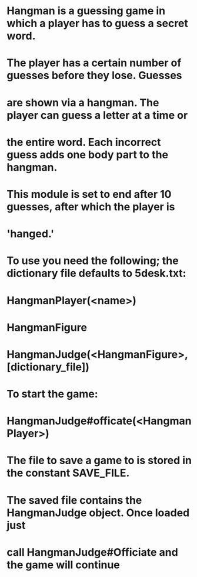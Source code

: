 # Hangman is a guessing game in which a player has to guess a secret word.
# The player has a certain number of guesses before they lose.  Guesses
# are shown via a hangman.  The player can guess a letter at a time or
# the entire word.  Each incorrect guess adds one body part to the hangman.
# This module is set to end after 10 guesses, after which the player is
# 'hanged.'  
#
# To use you need the following; the dictionary file defaults to 5desk.txt:
# HangmanPlayer(&lt;name&gt;)
# HangmanFigure
# HangmanJudge(&lt;HangmanFigure&gt;,[dictionary_file])
#
# To start the game:
# HangmanJudge#officate(&lt;HangmanPlayer&gt;)
#
# The file to save a game to is stored in the constant SAVE_FILE.
#
# The saved file contains the HangmanJudge object.  Once loaded just
# call HangmanJudge#Officiate and the game will continue

